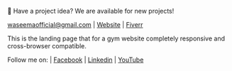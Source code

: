 💌 Have a project idea? We are available for new projects!

waseemaofficial@gmail.com | <a href="https://www.waseemanjum.online">Website</a> | <a href="https://www.fiverr.com/wasi_web">Fiverr</a>

This is the landing page that for a gym website completely responsive and cross-browser compatible.

Follow me on: | <a href="https://www.facebook.com/fabwaseem/">Facebook</a> | <a href="https://www.linkedin.com/in/fabwaseem/">Linkedin</a> | <a href="https://www.youtube.com/channel/UCiUtBDVaSmMGKxg1HYeK-BQ">YouTube</a>
